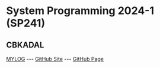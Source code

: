 ---
---
# System Programming 2024-1 (SP241)

## CBKADAL

[MYLOG](TXT/mylog.txt) --- [GitHub Site](https://github.com/Synchx00/sp241/) --- [GitHub Page](https://synchx00.github.io/sp241/) 
